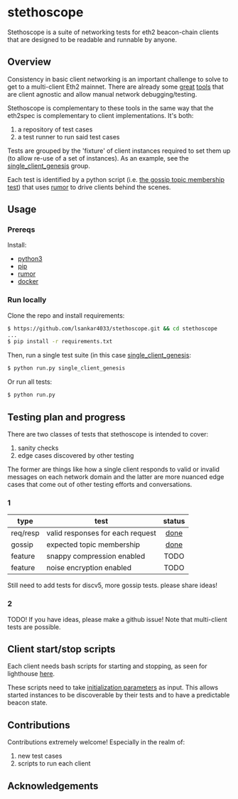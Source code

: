 # stethoscope
Stethoscope is a suite of networking tests for eth2 beacon-chain clients that are designed to be readable and runnable by anyone.

## Overview
Consistency in basic client networking is an important challenge to solve to get to a multi-client Eth2 mainnet. There are already some [great](https://github.com/protolambda/rumor) [tools](https://github.com/prrkl/docs/blob/master/project-overview.md) that are client agnostic and allow manual network debugging/testing.

Stethoscope is complementary to these tools in the same way that the eth2spec is complementary to client implementations. It's both:

1. a repository of test cases
2. a test runner to run said test cases

Tests are grouped by the 'fixture' of client instances required to set them up (to allow re-use of a set of instances). As an example, see the [single\_client\_genesis](tests/single_client_genesis.yml) group. 

Each test is identified by a python script (i.e. [the gossip topic membership test](https://github.com/lsankar4033/stethoscope/blob/master/scripts/gossip/topic_membership.py)) that uses [rumor](https://github.com/protolambda/rumor) to drive clients behind the scenes. 

## Usage

### Prereqs
Install:

- [python3](https://wiki.python.org/moin/BeginnersGuide/Download)
- [pip](https://pip.pypa.io/en/stable/installing/)
- [rumor](https://github.com/protolambda/rumor)
- [docker](https://docs.docker.com/get-docker/)

### Run locally
Clone the repo and install requirements:

```bash
$ https://github.com/lsankar4033/stethoscope.git && cd stethoscope
...
$ pip install -r requirements.txt

```
Then, run a single test suite (in this case [single\_client\_genesis](tests/single_client_genesis.yml):

```bash
$ python run.py single_client_genesis
```

Or run all tests:

```bash
$ python run.py
```

## Testing plan and progress
There are two classes of tests that stethoscope is intended to cover:

1. sanity checks
2. edge cases discovered by other testing

The former are things like how a single client responds to valid or invalid messages on each network domain and the latter are more nuanced edge cases that come out of other testing efforts and conversations.

### 1

| type   | test             |                         status                        |
|----------|-----------------------|:-----------------------------------------------------:|
| req/resp | valid responses for each request  | [done](tests/single_client_genesis.yml#L15-46)        |
| gossip   | expected topic membership      | [done](tests/single_client_genesis.yml#L33-37)        |
| feature   | snappy compression enabled      | TODO        |
| feature   | noise encryption enabled      | TODO        |

Still need to add tests for discv5, more gossip tests. please share ideas!

### 2

TODO! If you have ideas, please make a github issue! Note that multi-client tests are possible.

## Client start/stop scripts

Each client needs bash scripts for starting and stopping, as seen for lighthouse [here](https://github.com/lsankar4033/stethoscope/tree/master/clients/lighthouse).

These scripts need to take [initialization parameters](https://github.com/lsankar4033/stethoscope/blob/master/tests/single_client_genesis.yml#L3-L11) as input. This allows started instances to be discoverable by their tests and to have a predictable beacon state.

## Contributions
Contributions extremely welcome! Especially in the realm of:

1. new test cases
2. scripts to run each client


## Acknowledgements


